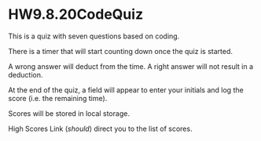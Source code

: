 # HW9.8.20CodeQuiz

This is a quiz with seven questions based on coding.

There is a timer that will start counting down once the quiz is started.

A wrong answer will deduct from the time. A right answer will not result in a deduction.

At the end of the quiz, a field will appear to enter your initials and log the score (i.e. the remaining time).

Scores will be stored in local storage.

High Scores Link (*should*) direct you to the list of scores.